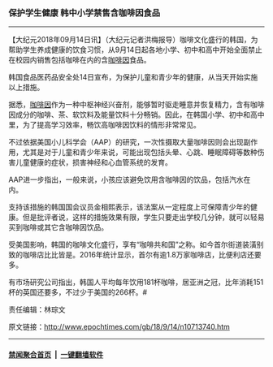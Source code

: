 ### 保护学生健康 韩中小学禁售含咖啡因食品
------------------------

<p>【大纪元2018年09月14日讯】（大纪元记者洪梅报导）咖啡文化盛行的韩国，为帮助学生养成健康的饮食习惯，从9月14日起各地小学、初中和高中开始全面禁止在校园内销售包括咖啡在内的含<a href="http://www.epochtimes.com/gb/tag/%E5%92%96%E5%95%A1%E5%9B%A0.html">咖啡因</a>食品。</p>
<p>韩国食品医药品安全处14日宣布，为保护儿童和青少年的健康，从当天开始实施以上措施。</p>
<p>据悉，<a href="http://www.epochtimes.com/gb/tag/%E5%92%96%E5%95%A1%E5%9B%A0.html">咖啡因</a>作为一种中枢神经兴奋剂，能够暂时驱走睡意并恢复精力，含有咖啡因成分的咖啡、茶、软饮料及能量饮料十分畅销。因此，在韩国小学、初中和高中里，为了提高学习效率，畅饮高咖啡因饮料的情形非常常见。</p>
<p>不过依据美国小儿科学会（AAP）的研究，一次性摄取大量咖啡因则会出现副作用，尤其是对于儿童和青少年来说，可能出现包括头晕、心跳、睡眠障碍等数种伤害儿童健康的症状，损害神经和心血管系统的发育。</p>
<p>AAP进一步指出，一般来说，小孩应该避免饮用含咖啡因的饮品，包括汽水在内。</p>
<p>支持该措施的韩国国会议员金相熙表示，该法案从一定程度上可保障青少年的健康。但是批评者说，这样的措施效果有限，学生只要走出学校几分钟，就可以轻易买到咖啡或其它含咖啡因饮品。</p>
<p>受美国影响，韩国的咖啡文化盛行，享有“咖啡共和国”之称。如今首尔街道装潢别致的咖啡店比比皆是。2016年统计显示，首尔有逾1.8万家咖啡店，比便利店还要多。</p>
<p>有市场研究公司指出，韩国人平均每年饮用181杯咖啡，居亚洲之冠，比年消耗151杯的英国还要多，不过少于美国的266杯。#</p>
<p>责任编辑：林琮文</p>

原文链接：http://www.epochtimes.com/gb/18/9/14/n10713740.htm


------------------------
#### [禁闻聚合首页](https://github.com/gfw-breaker/banned-news/blob/master/README.md) &nbsp;|&nbsp;  [一键翻墙软件](https://github.com/gfw-breaker/nogfw/blob/master/README.md)